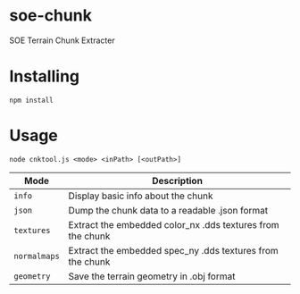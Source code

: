soe-chunk
============

SOE Terrain Chunk Extracter

Installing
============

`npm install`

Usage
============

`node cnktool.js <mode> <inPath> [<outPath>]`

| Mode              | Description
|-------------------|-------------------
|`info`             | Display basic info about the chunk 
|`json`             | Dump the chunk data to a readable .json format
|`textures`         | Extract the embedded color_nx .dds textures from the chunk
|`normalmaps`       | Extract the embedded spec_ny .dds textures from the chunk
|`geometry`         | Save the terrain geometry in .obj format

